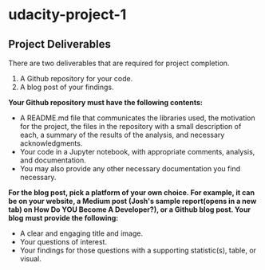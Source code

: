 # udacity-project-1

## Project Deliverables
There are two deliverables that are required for project completion.

1. A Github repository for your code.
2. A blog post of your findings.

**Your Github repository must have the following contents:**
- A README.md file that communicates the libraries used, the motivation for the project, the files in the repository with a small description of each, a summary of the results of the analysis, and necessary acknowledgments.
- Your code in a Jupyter notebook, with appropriate comments, analysis, and documentation.
- You may also provide any other necessary documentation you find necessary.

**For the blog post, pick a platform of your own choice. For example, it can be on your website, a Medium post (Josh's sample report(opens in a new tab) on How Do YOU Become A Developer?), or a Github blog post. Your blog** **must provide the following:**
- A clear and engaging title and image.
- Your questions of interest.
- Your findings for those questions with a supporting statistic(s), table, or visual.
